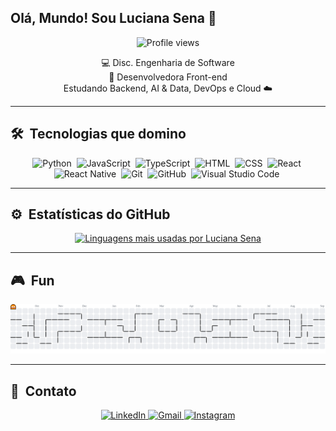 <!-- <img align="right" height="70em" width="60" src="https://raw.githubusercontent.com/gist/coderlucianasena/c21a6e2fdbaf25a2d9b1a73c52c0671c/raw/5b32f51abde2db6f46789b733441090cbda53a4a/githubcard.svg"/> -->

## Olá, Mundo! Sou Luciana Sena 👋

<p align="center"> 
  <img src="https://komarev.com/ghpvc/?username=coderlucianasena&color=blue" alt="Profile views" /> 
</p>

<p align="center">
  💻  Disc. Engenharia de Software 
   <br>
  🚀 Desenvolvedora Front-end
  <br>
  Estudando Backend, AI & Data, DevOps e Cloud ☁️
</p>

---

## 🛠 &nbsp;Tecnologias que domino
<div align="center"> 

![Python](https://img.shields.io/badge/-Python-05122A?style=flat&logo=python)&nbsp;
![JavaScript](https://img.shields.io/badge/-JavaScript-05122A?style=flat&logo=javascript)&nbsp;
![TypeScript](https://img.shields.io/badge/-TypeScript-05122A?style=flat&logo=typescript)&nbsp;
![HTML](https://img.shields.io/badge/-HTML-05122A?style=flat&logo=HTML5)&nbsp;
![CSS](https://img.shields.io/badge/-CSS-05122A?style=flat&logo=CSS3&logoColor=1572B6)&nbsp;
![React](https://img.shields.io/badge/-React-05122A?style=flat&logo=react)&nbsp;
![React Native](https://img.shields.io/badge/-React%20Native-05122A?style=flat&logo=react)&nbsp;
![Git](https://img.shields.io/badge/-Git-05122A?style=flat&logo=git)&nbsp;
![GitHub](https://img.shields.io/badge/-GitHub-05122A?style=flat&logo=github)&nbsp;
![Visual Studio Code](https://img.shields.io/badge/-Visual%20Studio%20Code-05122A?style=flat&logo=visual-studio-code&logoColor=007ACC)&nbsp;
</div>

---

## ⚙️ &nbsp;Estatísticas do GitHub

<div align="center">
  <a href="https://github.com/coderlucianasena">
    <img width="350em" src="https://github-readme-stats.vercel.app/api/top-langs/?username=coderlucianasena&layout=compact&theme=vision-friendly-dark&hide_title=true&hide=python,cython,c,xml,xslt,jupyter%20notebook,powershell,shell,batchfile,nushell&count_private=true" alt="Linguagens mais usadas por Luciana Sena">
  </a>
</div>

---

## 🎮 &nbsp;Fun

<!-- igual ao snake: imagem SVG servida da branch `output` -->
<p align="center">
  <picture>
    <source media="(prefers-color-scheme: dark)" srcset="https://raw.githubusercontent.com/coderlucianasena/coderlucianasena/output/pacman-contribution-graph-dark.svg">
    <source media="(prefers-color-scheme: light)" srcset="https://raw.githubusercontent.com/coderlucianasena/coderlucianasena/output/pacman-contribution-graph.svg">
    <img alt="Pac-Man no meu gráfico de contribuições" src="https://raw.githubusercontent.com/coderlucianasena/coderlucianasena/output/pacman-contribution-graph.svg">
  </picture>
</p>

---

## 👾 &nbsp;Contato

<p align="center">
  <a href="https://linkedin.com/in/coderlucianasena">
    <img src="https://img.shields.io/badge/LinkedIn-0077B5?style=flat&logo=linkedin&logoColor=white" alt="LinkedIn"/>
  </a>
  <a href="mailto:contato@lucianasena.tech">
    <img src="https://img.shields.io/badge/Gmail-D14836?style=flat&logo=gmail&logoColor=white" alt="Gmail"/>
  </a>
  <a href="https://www.instagram.com/coder.sena/">
    <img src="https://img.shields.io/badge/Instagram-E4405F?style=flat&logo=instagram&logoColor=white" alt="Instagram"/>
  </a>
</p>


<!-- ## 🎮 Fun

  ![Snake animation](https://github.com/rafaballerini/rafaballerini/blob/output/github-contribution-grid-snake.svg) -->
